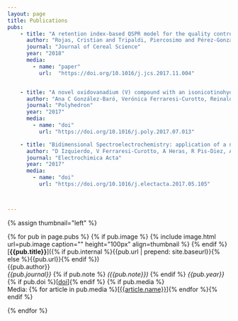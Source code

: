 ```yaml
---
layout: page
title: Publications
pubs:
    - title: "A retention index-based QSPR model for the quality control of rice"
      author: "Rojas, Cristian and Tripaldi, Piercosimo and Pérez-González, Andrés and Duchowicz, Pablo R and Diez, Reinaldo Pis"
      journal: "Journal of Cereal Science"
      year: "2018"
      media:
        - name: "paper"
          url:  "https://doi.org/10.1016/j.jcs.2017.11.004"


    - title: "A novel oxidovanadium (V) compound with an isonicotinohydrazide ligand. A combined experimental and theoretical study and cytotoxity against K562 cells"
      author: "Ana C González-Baró, Verónica Ferraresi-Curotto, Reinaldo Pis-Diez, Beatriz S Parajón Costa, Jackson ALC Resende, Flávia CS de Paula, Elene C Pereira-Maia, Nicolás A Rey"
      journal: "Polyhedron"
      year: "2017"
      media:
        - name: "doi"
          url: "https://doi.org/10.1016/j.poly.2017.07.013"

    - title: "Bidimensional Spectroelectrochemistry: application of a new device in the study of a o-vanillin-copper (II) complex"
      author: "D Izquierdo, V Ferraresi-Curotto, A Heras, R Pis-Diez, AC Gonzalez-Baro, A Colina"
      journal: "Electrochimica Acta"
      year: "2017"
      media:
        - name: "doi"
          url: "https://doi.org/10.1016/j.electacta.2017.05.105"



---
```


{% assign thumbnail="left" %}

{% for pub in page.pubs %}
{% if pub.image %}
{% include image.html url=pub.image caption="" height="100px" align=thumbnail %}
{% endif %}
[**{{pub.title}}**]({% if pub.internal %}{{pub.url | prepend: site.baseurl}}{% else %}{{pub.url}}{% endif %})<br />
{{pub.author}}<br />
*{{pub.journal}}*
{% if pub.note %} *({{pub.note}})*
{% endif %} *{{pub.year}}* {% if pub.doi %}[[doi]({{pub.doi}})]{% endif %}
{% if pub.media %}<br />Media: {% for article in pub.media %}[[{{article.name}}]({{article.url}})]{% endfor %}{% endif %}

{% endfor %}
